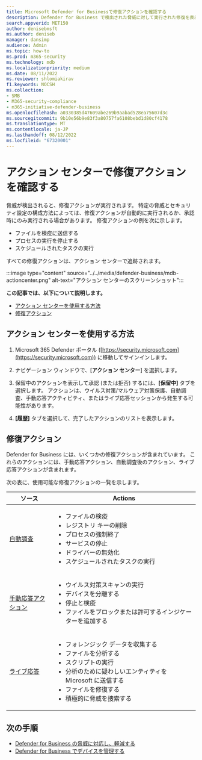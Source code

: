 ```yaml
---
title: Microsoft Defender for Businessで修復アクションを確認する
description: Defender for Business で検出された脅威に対して実行された修復を表示します。 アクションは、Microsoft 365 Defender ポータルのアクション センターで表示できます。
search.appverid: MET150
author: denisebmsft
ms.author: deniseb
manager: dansimp
audience: Admin
ms.topic: how-to
ms.prod: m365-security
ms.technology: mdb
ms.localizationpriority: medium
ms.date: 08/11/2022
ms.reviewer: shlomiakirav
f1.keywords: NOCSH
ms.collection:
- SMB
- M365-security-compliance
- m365-initiative-defender-business
ms.openlocfilehash: a0330385d47609abe269b9aabad528ea75607d3c
ms.sourcegitcommit: 9b10e56b9e83f3a80757fa6108bebd1d80cf4178
ms.translationtype: MT
ms.contentlocale: ja-JP
ms.lasthandoff: 08/12/2022
ms.locfileid: "67320001"
---
```

# <a name="review-remediation-actions-in-the-action-center"></a>アクション センターで修復アクションを確認する

脅威が検出されると、修復アクションが実行されます。 特定の脅威とセキュリティ設定の構成方法によっては、修復アクションが自動的に実行されるか、承認時にのみ実行される場合があります。 修復アクションの例を次に示します。 
- ファイルを検疫に送信する
- プロセスの実行を停止する
- スケジュールされたタスクの実行

すべての修復アクションは、アクション センターで追跡されます。

:::image type="content" source="../../media/defender-business/mdb-actioncenter.png" alt-text="アクション センターのスクリーンショット":::

**この記事では、以下について説明します。**

- [アクション センターを使用する方法](#how-to-use-the-action-center)
- [修復アクション](#remediation-actions)


## <a name="how-to-use-the-action-center"></a>アクション センターを使用する方法

1. Microsoft 365 Defender ポータル ([https://security.microsoft.com](https://security.microsoft.com)) に移動してサインインします。

2. ナビゲーション ウィンドウで、[**アクション センター**] を選択します。

3. 保留中のアクションを表示して承認 (または拒否) するには、**[保留中]** タブを選択します。 アクションは、ウイルス対策/マルウェア対策保護、自動調査、手動応答アクティビティ、またはライブ応答セッションから発生する可能性があります。

4. **[履歴]** タブを選択して、完了したアクションのリストを表示します。

## <a name="remediation-actions"></a>修復アクション

Defender for Business には、いくつかの修復アクションが含まれています。 これらのアクションには、手動応答アクション、自動調査後のアクション、ライブ応答アクションが含まれます。

次の表に、使用可能な修復アクションの一覧を示します。

| ソース  | Actions  |
|---------|---------|
| [自動調査](../defender-endpoint/automated-investigations.md)      |<ul><li>ファイルの検疫</li><li>レジストリ キーの削除</li><li>プロセスの強制終了</li><li>サービスの停止</li><li>ドライバーの無効化</li><li>スケジュールされたタスクの実行 </li></ul> |
| [手動応答アクション](../defender-endpoint/respond-machine-alerts.md)   |<ul><li>ウイルス対策スキャンの実行</li><li>デバイスを分離する</li><li>停止と検疫</li><li>ファイルをブロックまたは許可するインジケーターを追加する</li></ul> |
| [ライブ応答](../defender-endpoint/live-response.md)   |<ul><li>フォレンジック データを収集する</li><li>ファイルを分析する</li><li>スクリプトの実行</li><li>分析のために疑わしいエンティティを Microsoft に送信する</li><li>ファイルを修復する </li><li>積極的に脅威を捜索する</li></ul>|

## <a name="next-steps"></a>次の手順

- [Defender for Business の脅威に対応し、軽減する](mdb-respond-mitigate-threats.md)
- [Defender for Business でデバイスを管理する](mdb-manage-devices.md)
